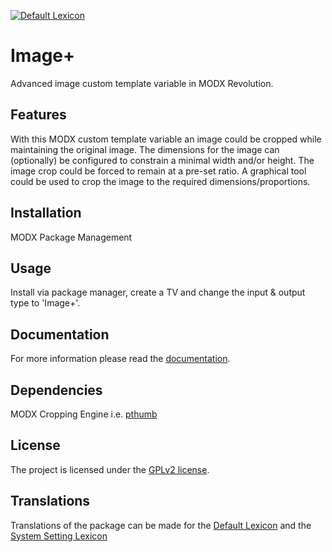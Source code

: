 [![Default Lexicon](https://hosted.weblate.org/widget/modx-extras/imageplus/standard/svg-badge.svg)](https://hosted.weblate.org/projects/modx-extras/imageplus/standard/)

# Image+

Advanced image custom template variable in MODX Revolution.

## Features

With this MODX custom template variable an image could be cropped while
maintaining the original image. The dimensions for the image can (optionally) be
configured to constrain a minimal width and/or height. The image crop could be
forced to remain at a pre-set ratio. A graphical tool could be used to crop the
image to the required dimensions/proportions.

## Installation

MODX Package Management

## Usage

Install via package manager, create a TV and change the input & output type to 'Image+'.

## Documentation

For more information please read the [documentation](https://jako.github.io/ImagePlus/).

## Dependencies

MODX Cropping Engine i.e. [pthumb](https://modx.com/extras/package/pthumb)

## License

The project is licensed under the [GPLv2 license](https://github.com/Jako/ImagePlus/blob/master/core/components/imageplus/docs/license.md).

## Translations

Translations of the package can be made for the [Default Lexicon](https://hosted.weblate.org/projects/modx-extras/imageplus/standard/) and the [System Setting Lexicon](https://hosted.weblate.org/projects/modx-extras/imageplus/system-settings/)
